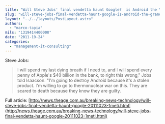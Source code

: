 ```yaml
---
title: "Will Steve Jobs' final vendetta haunt Google?  is Android the \"grand theft\" of the iPhone?"
slug: "will-steve-jobs-final-vendetta-haunt-google-is-android-the-grand-theft-of-the-iphone"
layout: "../../layouts/PostLayout.astro"
authors: 
  - "marco-tapia"
mils: "1319414400000"
date: "2011-10-24"
categories: 
  - "management-it-consulting"
---
```


Steve Jobs:

> I will spend my last dying breath if I need to, and I will spend every penny of Apple's $40 billion in the bank, to right this wrong," Jobs told Isaacson. "I'm going to destroy Android because it's a stolen product. I'm willing to go to thermonuclear war on this. They are scared to death because they know they are guilty.

Full article: [http://news.theage.com.au/breaking-news-technology/will-steve-jobs-final-vendetta-haunt-google-20111023-1meti.html](http://news.theage.com.au/breaking-news-technology/will-steve-jobs-final-vendetta-haunt-google-20111023-1meti.html)
